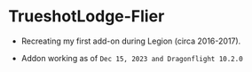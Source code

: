 # TrueshotLodge-Flier

* Recreating my first add-on during Legion (circa 2016-2017). 

* Addon working as of `Dec 15, 2023 and Dragonflight 10.2.0`
